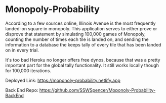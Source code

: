 # Monopoly-Probability
According to a few sources online, Illinois Avenue is the most frequently landed-on square in monopoly. This application serves to either prove or disprove that statement by simulating 100,000 games of Monopoly, counting the number of times each tile is landed on, and sending the information to a database the keeps tally of every tile that has been landed on in every trial.

It's too bad Heroku no longer offers free dynos, because that was a pretty important part for the global tally functionality. It still works locally though for 100,000 iterations.


Deployed Link: https://moponoly-probability.netlify.app

Back End Repo: https://github.com/SSWSpencer/Moponoly-Probability-BackEnd

